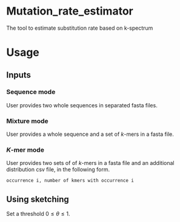 # Mutation_rate_estimator

The tool to estimate substitution rate based on k-spectrum



# Usage

## Inputs

### Sequence mode

User provides two whole sequences in separated fasta files.

### Mixture mode

User provides a whole sequence and a set of $k$-mers in a fasta file. 

### $K$-mer mode

User provides two sets of  of $k$-mers in a fasta file and an additional distribution csv file, in the following form.

```
occurrence i, number of kmers with occurrence i
```

## Using sketching

Set a threshold $0\leq \theta \leq1$. 
